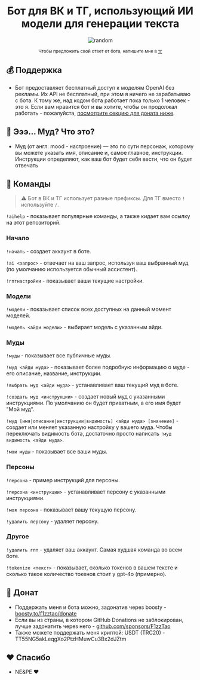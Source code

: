 <h1 align="center">Бот для ВК и ТГ, использующий ИИ модели для генерации текста</h1>
<p align="center"><img alt="random" src="https://randomrepoimg.fly.dev/F1zzTao/VkGPTBot/images" /></p>
<p align="center"><sup>Чтобы предложить свой ответ от бота, напишите мне в <a href="https://t.me/F1zzTao">тг</a></sup></p>

## 💰 Поддержка
- Бот предоставляет бесплатный доступ к моделям OpenAI без рекламы. Их API не бесплатный, при этом я ничего не зарабатываю с бота. К тому же, над кодом бота работает пока только 1 человек - это я. Если вам нравится бот и вы хотите, чтобы он продолжал работать - пожалуйста, [посмотрите секцию для доната ниже](#-донат).

## 👤 Эээ... Муд? Что это?
- Муд (от англ. mood - настроение) — это по сути персонаж, которому вы можете указать имя, описание и, самое главное, инструкции. Инструкции определяют, как ваш бот будет себя вести, что он будет отвечать

## 📝 Команды
> ⚠️ Бот в ВК и ТГ использует разные префиксы. Для ТГ вместо `!` используйте `/`.

`!aihelp` - показывает популярные команды, а также кидает вам ссылку на этот репозиторий.

### Начало
`!начать` - создает аккаунт в боте.

`!ai <запрос>` - отвечает на ваш запрос, используя ваш выбранный муд (по умолчанию используется обычный ассистент).

`!гптнастройки` - показывает ваши текущие настройки.

### Модели
`!модели` - показывает список всех доступных на данный момент моделей.

`!модель <айди модели>` - выбирает модель с указанным айди.

### Муды
`!муды` - показывает все публичные муды.

`!муд <айди муда>` - показывает более подробную информацию о муде - его описание, название, инструкции.

`!выбрать муд <айди муда>` - устанавливает ваш текущий муд в боте.

`!создать муд <инструкции>` - создает новый муд с указанными инструкциями. По умолчанию он будет приватным, а его имя будет "Мой муд".

`!муд [имя|описание|инструкции|видимость] <айди муда> [значение]` - создает или меняет указанную настройку у вашего муда. Чтобы переключать видимость бота, достаточно просто написать `!муд видимость <айди муда>`.

`!мои муды` - показывает все ваши муды.

### Персоны
`!персона` - пример инструкций для персоны.

`!персона <инструкции>` - устанавливает персону с указанными инструкциями.

`!моя персона` - показывает вашу текущую персону.

`!удалить персону` - удаляет персону.

### Другое
`!удалить гпт` - удаляет ваш аккаунт. Самая худшая команда во всем боте.

`!tokenize <текст>` - показывает, сколько токенов в вашем тексте и сколько такое количество токенов стоит у gpt-4o (примерно). <!--- Replace this once we get it working with multiple models -->

## 💸 Донат
- Поддержать меня и бота можно, задонатив через boosty - [boosty.to/f1zztao/donate](https://boosty.to/f1zztao/donate)
- Если вы из страны, в котором GitHub Donations не заблокирован, лучше задонатить через него - [github.com/sponsors/F1zzTao](https://github.com/sponsors/F1zzTao)
- Также можете поддержать меня криптой:
USDT (TRC20) - TT55NG5akLeqgXo2PtzHMuwCu3Bx2dJZtm

## ❤ Спасибо
- NE&PE ❤
